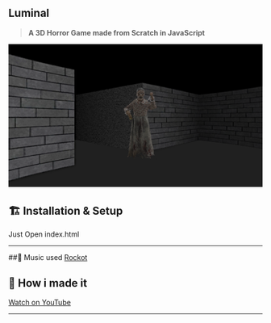 ## Luminal

> **A 3D Horror Game made from Scratch in JavaScript**  

![Alt Text](https://github.com/Divine203/Luminal-horror-game/blob/main/luminal-screenshot.png?raw=true)

## 🏗️ Installation & Setup

Just Open index.html

---
##🎵 Music used
[Rockot](https://www.youtube.com/watch?v=oFL2VpaZeqA)

## 🎥 How i made it

[Watch on YouTube](https://www.youtube.com/watch?v=X02dF606IqY)

---
